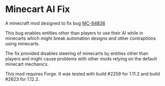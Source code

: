 # Minecart AI Fix

A minecraft mod designed to fix bug
[MC-64836](https://minecraft.curseforge.com/linkout?remoteUrl=https%253a%252f%252fbugs.mojang.com%252fbrowse%252fMC-64836)

This bug enables entities other than players to use their AI while in minecarts
which might break automation designs and other contraptions using minecarts.

The fix provided disables steering of minecarts by entities other than players
and might cause problems with other mods relying on the default minecart
mechanics.

This mod requires Forge. It was tested with build #2259 for 1.11.2 and
build #2623 for 1.12.2.
